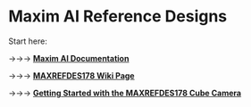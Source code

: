 # Maxim AI Reference Designs

Start here:

->->-> **[Maxim AI Documentation](https://github.com/MaximIntegratedAI/MaximAI_Documentation)**

->->-> **[MAXREFDES178 Wiki Page](./maxrefdes178_wiki/Home.md)**

->->-> **[Getting Started with the MAXREFDES178 Cube Camera](./maxrefdes178_doc/README.md)**

